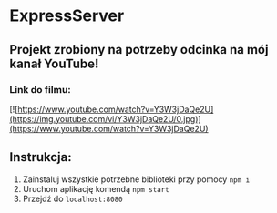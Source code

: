 # ExpressServer

## Projekt zrobiony na potrzeby odcinka na mój kanał YouTube!

### Link do filmu:
[![https://www.youtube.com/watch?v=Y3W3jDaQe2U](https://img.youtube.com/vi/Y3W3jDaQe2U/0.jpg)](https://www.youtube.com/watch?v=Y3W3jDaQe2U)


## Instrukcja:
1. Zainstaluj wszystkie potrzebne biblioteki przy pomocy `npm i`
2. Uruchom aplikację komendą `npm start`
3. Przejdź do `localhost:8080`
